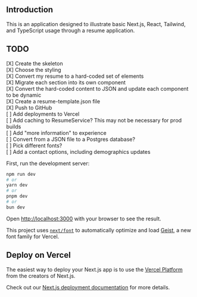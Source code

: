 ## Introduction

This is an application designed to illustrate basic Next.js, React, Tailwind, and TypeScript usage through a resume application.

## TODO
[X] Create the skeleton  
[X] Choose the styling  
[X] Convert my resume to a hard-coded set of elements  
[X] Migrate each section into its own component  
[X] Convert the hard-coded content to JSON and update each component to be dynamic  
[X] Create a resume-template.json file  
[X] Push to GitHub  
[ ] Add deployments to Vercel  
[ ] Add caching to ResumeService? This may not be necessary for prod builds  
[ ] Add "more information" to experience  
[ ] Convert from a JSON file to a Postgres database?  
[ ] Pick different fonts?  
[ ] Add a contact options, including demographics updates  

First, run the development server:

```bash
npm run dev
# or
yarn dev
# or
pnpm dev
# or
bun dev
```

Open [http://localhost:3000](http://localhost:3000) with your browser to see the result.

This project uses [`next/font`](https://nextjs.org/docs/app/building-your-application/optimizing/fonts) to automatically optimize and load [Geist](https://vercel.com/font), a new font family for Vercel.

## Deploy on Vercel

The easiest way to deploy your Next.js app is to use the [Vercel Platform](https://vercel.com/new?utm_medium=default-template&filter=next.js&utm_source=create-next-app&utm_campaign=create-next-app-readme) from the creators of Next.js.

Check out our [Next.js deployment documentation](https://nextjs.org/docs/app/building-your-application/deploying) for more details.
